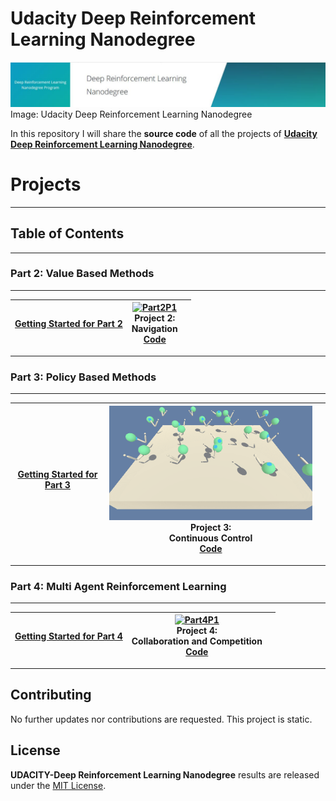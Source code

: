 # Udacity Deep Reinforcement Learning Nanodegree 

![DRL](./Part3_Project_Continous_Control/img/Header_DRL.JPG)  
Image: Udacity Deep Reinforcement Learning Nanodegree  

In this repository I will share the **source code** of all the projects of **[Udacity Deep Reinforcement Learning Nanodegree](https://eu.udacity.com/course/deep-reinforcement-learning-nanodegree--nd893)**.  

# Projects  

--- 
## Table of Contents

----  

### Part 2: Value Based Methods

----  

| [Getting Started for Part 2](./Part2_How_to_get_started)       | [![Part2P1](./Part2_Project_Navigation/img/Trained_agent_banana_env_PER_Dueling_DDQN_V01.gif)](./Part2_Project_Navigation/)<br>**Project 2:<br>Navigation**<br>[Code](./Part2_Project_Navigation/)       |        |
| :---:         |     :---:      |          :---: |

---  

### Part 3: Policy Based Methods

----  

| [Getting Started for Part 3](./Part3_How_to_get_started)       | [![Part3P1](./Part3_Project_Continous_Control/img/Continuous_Control_trained_action.gif)](./Part3_Project_Continous_Control/)<br>**Project 3:<br>Continuous Control**<br>[Code](./Part3_Project_Continous_Control/)       |        |
| :---:         |     :---:      |          :---: |

---  

### Part 4: Multi Agent Reinforcement Learning

----  

| [Getting Started for Part 4](./Part4_How_to_get_started)       | [![Part4P1](./Part4_Project_Collaboration_and_Competition/img/Collaboration_and_Competition_Tennis_trained.gif)](./Part4_Project_Collaboration_and_Competition/)<br>**Project 4:<br>Collaboration and Competition**<br>[Code](./Part4_Project_Collaboration_and_Competition/)       |        |
| :---:         |     :---:      |          :---: |

---  

## Contributing

No further updates nor contributions are requested.  This project is static.

## License

**UDACITY-Deep Reinforcement Learning Nanodegree** results are released under the [MIT License](./LICENSE).